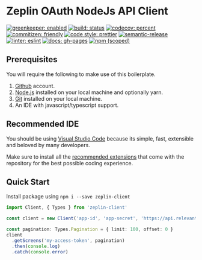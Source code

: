 # Zeplin OAuth NodeJs API Client

[![greenkeeper: enabled](https://badges.greenkeeper.io/relevantfruit/zeplin-client.svg)](https://greenkeeper.io/)
[![build: status](https://travis-ci.org/relevantfruit/zeplin-client.svg?branch=master)](https://travis-ci.org/relevantfruit/zeplin-client)
[![codecov: percent](https://codecov.io/gh/relevantfruit/zeplin-client/branch/master/graph/badge.svg)](https://codecov.io/gh/relevantfruit/zeplin-client)
[![commitizen: friendly](https://img.shields.io/badge/commitizen-friendly-brightgreen.svg)](http://commitizen.github.io/cz-cli/)
[![code style: prettier](https://img.shields.io/badge/code_style-prettier-ff69b4.svg?style=flat-square)](https://prettier.io/)
[![semantic-release](https://img.shields.io/badge/%20%20%F0%9F%93%A6%F0%9F%9A%80-semantic--release-e10079.svg)](https://semantic-release.gitbook.io/semantic-release/)
[![linter: eslint](https://img.shields.io/badge/linter-eslint-blue.svg)](https://github.com/typescript-eslint/typescript-eslint)
[![docs: gh-pages](https://img.shields.io/badge/docs-gh--pages-blue.svg)](https://relevantfruit.github.io/zeplin-client/)
[![npm (scoped)](https://img.shields.io/npm/v/zeplin-client?label=npm%20package)](https://www.npmjs.com/package/zeplin-client)

## Prerequisites

You will require the following to make use of this boilerplate.

1. [Github](https://github.com/) account.
1. [Node.js](https://nodejs.org/en/) installed on your local machine and optionally yarn.
1. [Git](https://git-scm.com/) installed on your local machine.
1. An IDE with javascript/typescript support.

## Recommended IDE

You should be using [Visual Studio Code](https://code.visualstudio.com/) because its simple, fast, extensible and beloved by many developers.

Make sure to install all the [recommended extensions](https://code.visualstudio.com/docs/editor/extension-gallery#_recommended-extensions) that come with the repository for the best possible coding experience.

## Quick Start

Install package using `npm i --save zeplin-client`

```typescript
import Client, { Types } from 'zeplin-client'

const client = new Client('app-id', 'app-secret', 'https://api.relevantfruit.com')

const pagination: Types.Pagination = { limit: 100, offset: 0 }
client
  .getScreens('my-access-token', pagination)
  .then(console.log)
  .catch(console.error)
```
